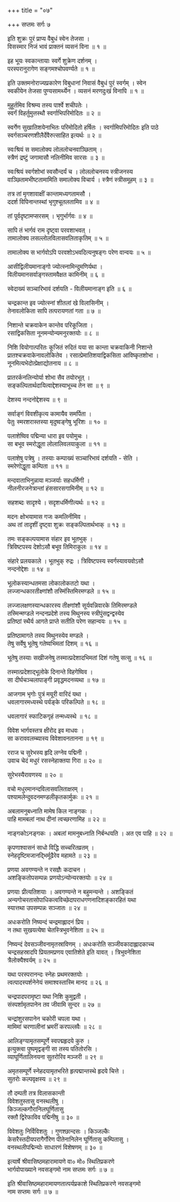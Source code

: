 +++
title = "०७"

+++
सप्तमः सर्गः ७  
  
इति शुक्रः पुरं प्राप्य वैबुधं स्वेन तेजसा ।  
विसस्मार निजं भावं प्राक्तनं व्यसनं विना ॥ १ ॥  
  
इह भूयः स्वकान्तायाः स्वर्गे शुक्रेण दर्शनम् ।  
परस्परानुरागेण सङ्गमश्चोपवर्ण्यते ॥ १ ॥  
  
इति उक्तमनोराज्यप्रकारेण विबुधानां निवासं वैबुधं पुरं स्वर्गम् । स्वेन   
स्वकीयेन तेजसा पुण्यसामर्थ्येन । व्यसनं मरणदुःखं विनापि ॥ १ ॥  
  
मुहूर्तमिव विश्रम्य तस्य पार्श्वे शचीपतेः ।  
स्वर्गं विहर्तुमुत्तस्थौ स्वर्गाभिपरिमोदितः ॥ २ ॥  
  
स्वर्गेण सुखातिशयेनाभितः परिमोदितो हर्षितः । स्वर्गामिपरिमोदितः इति पाठे   
स्वर्गसञ्चरणशीलैर्देवैरुत्साहित इत्यर्थः ॥ २ ॥  
  
स्वःश्रियं स समालोक्य लोललोचनवाञ्छिताम् ।  
स्त्रैणं द्रष्टुं जगामासौ नलिनीमिव सारसः ॥ ३ ॥  
  
स्वःश्रियं स्वर्गशोभां स्वसौन्दर्यं च । लोललोचनस्य स्त्रीजनस्य   
वाञ्छितामभीष्टतामामिति समालोक्य विचार्य । स्त्रैणं स्त्रीसमूहम् ॥ ३ ॥  
  
तत्र तां मृगशावाक्षीं कान्तामध्यगतामसौ ।  
ददर्श विपिनान्तस्थां भृगुश्चूतलतामिव ॥ ४ ॥  
  
तां पूर्वदृष्टामप्सरसम् । भृगुर्भार्गवः ॥ ४ ॥  
  
सापि तं भार्गवं राम दृष्ट्वा परवशाभवत् ।  
तामालोक्य लसल्लोलविलासवलिताकृतिम् ॥ ५ ॥  
  
तामालोक्य स भार्गवोऽपि परवशोऽभवदित्यनुषङ्गः परेण वान्वयः ॥ ५ ॥  
  
आसीद्विलीयमानाङ्गो ज्योत्स्नामिन्दुमणिर्यथा ।  
विलीयमानसर्वाङ्गस्तामवैक्षत कामिनीम् ॥ ६ ॥  
  
स्वेदाख्यं सञ्चारिभावं दर्शयति - विलीयमानाङ्ग इति ॥ ६ ॥  
  
चन्द्रकान्त इव ज्योत्स्नां शीतलां खे विलासिनीम् ।  
तेनावलोकिता सापि तत्परायणतां गता ॥ ७ ॥  
  
निशान्ते चक्रवाकेन कान्तेव परिकूजिता ।  
रसाद्विकसिता नूनमन्योन्यमनुरक्तयोः ॥ ८ ॥  
  
निशि वियोगात्परितः कूजितं रुदितं यया सा कान्ता चक्रवाकिनी निशान्ते   
प्रातश्चक्रवाकेनावलोकितेव । रसात्प्रेमातिशयाद्विकसिता आविष्कृतशोभा ।   
नूनमित्यभेदोत्प्रेक्षाद्योतनाय ॥ ८ ॥  
  
प्रातरर्कनलिन्योर्या शोभा सैव तयोरभूत् ।  
सङ्कल्पितार्थदायित्वाद्देशस्याभूच्च तेन सा ॥ ९ ॥  
  
देशस्य नन्दनोद्देशस्य ॥ ९ ॥  
  
सर्वाङ्गं विवशीकृत्य कामायैव समर्पिता ।  
पेतुः स्मरशरास्तस्या मृदुष्वङ्गेषु भूरिशः ॥ १० ॥  
  
पलाशेष्विव पद्मिन्या धारा इव पयोमुचः ।  
सा बभूव स्मरोद्धूता लोलालिवलयाकुला ॥ ११ ॥  
  
पलाशेषु पत्रेषु । तस्याः कम्पाख्यं सञ्चारिभावं दर्शयति - सेति ।   
स्मरेणोद्धूता कम्पिता ॥ ११ ॥  
  
मन्दवाताभिनुन्नाया मञ्जर्याः सहधर्मिणी ।  
नीलनीरजनेत्रान्तां हंससारसगामिनीम् ॥ १२ ॥  
  
सहशब्दः सादृश्ये । सदृशधर्मिणीत्यर्थः ॥ १२ ॥  
  
मदनः क्षोभयामास गजः कमलिनीमिव ।  
अथ तां तादृशीं दृष्ट्वा शुक्रः सङ्कल्पितार्थभाक् ॥ १३ ॥  
  
तमः सङ्कल्पयामास संहार इव भूतभुक् ।  
त्रिविष्टपस्य देशोऽसौ बभूव तिमिराकुलः ॥ १४ ॥  
  
संहारे प्रलयकाले । भूतभुक् रुद्रः । त्रिविष्टपस्य स्वर्गस्यावयवोऽसौ   
नन्दनोद्देशः ॥ १४ ॥  
  
भूलोकस्यान्धतमसा लोकालोकतटो यथा ।  
लज्जान्धकारतीक्ष्णांशौ तस्मिंस्तिमिरमण्डले ॥ १५ ॥  
  
लज्जालक्षणस्यान्धकारस्य तीक्ष्णांशौ सूर्यवन्निवारके तिमिरमण्डले   
तस्मिन्मण्डले नन्दनप्रदेशे तस्य मिथुनस्य स्त्रीपुंसद्वन्द्वस्येव   
प्रतिष्ठां स्थैर्य आगते प्राप्ते सतीति परेण सहान्वयः ॥ १५ ॥  
  
प्रतिष्ठामागते तस्य मिथुनस्येव मण्डले ।  
तेषु सर्वेषु भूतेषु गतेष्वभिमतां दिशम् ॥ १६ ॥  
  
भूतेषु तस्याः सखीजनेषु तस्मात्प्रदेशादभिमतां दिशं गतेषु सत्सु ॥ १६ ॥  
  
तस्मात्प्रदेशाद्भूलोके दिनान्ते विहगेष्विव ।  
सा दीर्घचञ्चलापाङ्गी प्रवृद्धमदनव्यथा ॥ १७ ॥  
  
आजगाम भृगोः पुत्रं मयूरी वारिदं यथा ।  
धवलागारमध्यस्थे पर्यङ्के परिकल्पिते ॥ १८ ॥  
  
धवलागारं स्फाटिकगृहं तन्मध्यस्थे ॥ १८ ॥  
  
विवेश भार्गवस्तत्र क्षीरोद इव माधवः ।  
सा कराववलम्ब्यास्य विवेशावनतानना ॥ १९ ॥  
  
रराज च सुरेभस्य हृदि लग्नेव पद्मिनी ।  
उवाच चेदं मधुरं रसस्नेहाक्तया गिरा ॥ २० ॥  
  
सुरेभस्यैरावणस्य ॥ २० ॥  
  
वचो मधुरमानन्दविलासवलिताक्षरम् ।  
पश्यामलेन्दुवदनमण्डलीकृतकार्मुकः ॥ २१ ॥  
  
अबलामनुबध्नाति मामेष किल नाङ्गकः ।  
पाहि मामबलां नाथ दीनां त्वच्छरणामिह ॥ २२ ॥  
  
नाङ्गकोऽनङ्गकः । अबलां मामनुबध्नाति निर्बन्धयति । अत एव पाहि ॥ २२ ॥  
  
कृपणाश्वासनं साधो विद्धि सच्चरितव्रतम् ।  
स्नेहदृष्टिमजानद्भिर्मूढैरेव महामते ॥ २३ ॥  
  
प्रणया अवगण्यन्ते न रसज्ञैः कदाचन ।  
अशङ्कितोपसम्पन्नः प्रणयोऽन्योन्यरक्तयोः ॥ २४ ॥  
  
प्रणयाः प्रीत्यतिशयाः । अवगण्यन्ते न बहुमन्यन्ते । अशङ्कितं   
अन्यगोचरतासोपाधिकत्वविच्छेदापराधगणनादिशङ्कारहितं यथा   
स्यात्तथा उपसम्पन्नः सञ्जातः ॥ २४ ॥  
  
अधःकरोति निष्यन्दं चन्द्रमाह्लादनं प्रिय ।  
न तथा सुखयत्येषा चेतस्त्रिभुवनेशिता ॥ २५ ॥  
  
निष्यन्दं देवसञ्जीवनामृतस्राविणम् । अधःकरोति सञ्जीवकादाह्लादकाच्च   
चन्द्रसहस्रादपि प्रियतमप्रणय एवातिशेते इति यावत् । त्रिभुवनेशिता   
त्रैलोक्यैश्वर्यम् ॥ २५ ॥  
  
यथा परस्परानन्दः स्नेहः प्रथमरक्तयोः ।  
त्वत्पादस्पर्शनेनेयं समाश्वस्तास्मि मानद ॥ २६ ॥  
  
चन्द्रपादपरामृष्टा यथा निशि कुमुद्वती ।  
संस्पर्शामृतपानेन तव जीवामि सुन्दर ॥ २७ ॥  
  
चन्द्रांशुरसपानेन चकोरी चपला यथा ।  
मामिमां चरणालीनां भ्रमरीं करपल्लवैः ॥ २८ ॥  
  
आलिङ्ग्यामृतसम्पूर्णे स्वपद्महृदये कुरु ।  
इत्युक्त्वा पुष्पमृद्वङ्गी सा तस्य पतितोरसि ।  
व्याघूर्णितालिनयना सुतरोरिव मञ्जरी ॥ २९ ॥  
  
अमृतसम्पूर्णे स्नेहदयामृतभरिते हृत्पद्मान्तस्थे हृदये चित्ते ।   
सुतरोः कल्पवृक्षस्य ॥ २९ ॥  
  
तौ दम्पती तत्र विलासकान्ती  
विवेशतुस्तासु वनस्थलीषु ।  
किञ्जल्कगौरानिलघूर्णितासु  
रक्तौ द्विरेफाविव पद्मिनीषु ॥ ३० ॥  
  
विवेशतुः निर्विविशतुः । गुणश्छान्दसः । किञ्जल्कैः   
केसरैस्तदीयपरागैर्गौरेण पीतेनानिलेन घूर्णितासु कम्पितासु ।   
वनस्थलीपद्मिन्योः साधारणं विशेषणम् ॥ ३० ॥  
  
इत्यार्षे श्रीवासिष्ठमहारामायणे वा० मो० स्थितिप्रकरणे   
भार्गवोपाख्याने नवसङ्गमो नाम सप्तमः सर्गः ॥ ७ ॥  
  
इति श्रीवासिष्ठमहारामायणतात्पर्यप्रकाशे स्थितिप्रकरणे नवसङ्गमो   
नाम सप्तमः सर्गः ॥ ७ ॥  
  
  